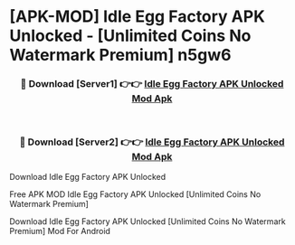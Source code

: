 # [APK-MOD] Idle Egg Factory APK Unlocked - [Unlimited Coins No Watermark Premium] n5gw6



<div align="center">
<h3>🔴 Download [Server1] 👉👉 <a href="https://momento.my/?title=Idle_Egg_Factory_APK_Unlocked">Idle Egg Factory APK Unlocked Mod Apk</a></h3><br>

<h3>🔴 Download [Server2] 👉👉 <a href="https://momento.my/?title=Idle_Egg_Factory_APK_Unlocked">Idle Egg Factory APK Unlocked Mod Apk</a></h3>
</div>



Download Idle Egg Factory APK Unlocked 

Free APK MOD Idle Egg Factory APK Unlocked [Unlimited Coins No Watermark Premium]

Download Idle Egg Factory APK Unlocked [Unlimited Coins No Watermark Premium] Mod For Android
